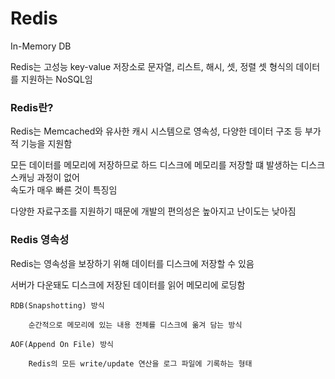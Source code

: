# Redis

In-Memory DB

Redis는 고성능 key-value 저장소로 문자열, 리스트, 해시, 셋, 정렬 셋 형식의 데이터를 지원하는 NoSQL임

### Redis란?

Redis는 Memcached와 유사한 캐시 시스템으로 영속성, 다양한 데이터 구조 등 부가적 기능을 지원함

모든 데이터를 메모리에 저장하므로 하드 디스크에 메모리를 저장할 떄 발생하는 디스크 스캐닝 과정이 없어\
 속도가 매우 빠른 것이 특징임

 다양한 자료구조를 지원하기 때문에 개발의 편의성은 높아지고 난이도는 낮아짐

### Redis 영속성
Redis는 영속성을 보장하기 위해 데이터를 디스크에 저장할 수 있음

서버가 다운돼도 디스크에 저장된 데이터를 읽어 메모리에 로딩함

    RDB(Snapshotting) 방식

        순간적으로 메모리에 있는 내용 전체를 디스크에 옮겨 담는 방식

    AOF(Append On File) 방식

        Redis의 모든 write/update 연산을 로그 파일에 기록하는 형태